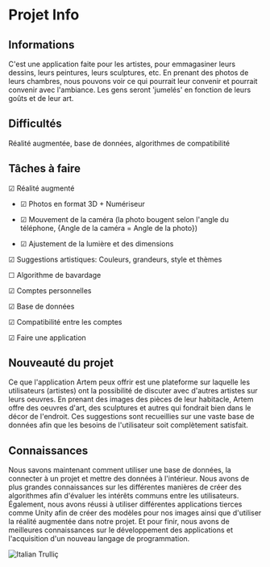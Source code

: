 # Projet Info

## Informations 
C'est une application faite pour les artistes, pour emmagasiner leurs dessins,
leurs peintures, leurs sculptures, etc.
En prenant des photos de leurs chambres, nous pouvons voir ce qui pourrait leur convenir et pourrait convenir avec l'ambiance.
Les gens seront 'jumelés' en fonction de leurs goûts et de leur art.

## Difficultés
Réalité augmentée, base de données, algorithmes de compatibilité

## Tâches à faire
 &#9745; Réalité augmenté
 
  - &#9745; Photos en format 3D + Numériseur
  
  - &#9745; Mouvement de la caméra (la photo bougent selon l'angle du téléphone, {Angle de la caméra = Angle de la photo})

  - &#9745; Ajustement de la lumière et des dimensions
 
 &#9745; Suggestions artistiques: Couleurs, grandeurs, style et thèmes

 &#9744; Algorithme de bavardage
 
 &#9745; Comptes personnelles

 &#9745; Base de données
 
 &#9745; Compatibilité entre les comptes

 &#9745; Faire une application

## Nouveauté du projet
Ce que l'application Artem peux offrir est une plateforme sur laquelle les utilisateurs (artistes) ont la possibilité de discuter avec d'autres artistes sur leurs oeuvres. En prenant des images des pièces de leur habitacle, Artem offre des oeuvres d'art, des sculptures et autres qui fondrait bien dans le décor de l'endroit. Ces suggestions sont recueillies sur une vaste base de données afin que les besoins de l'utilisateur soit complètement satisfait.

## Connaissances
Nous savons maintenant comment utiliser une base de données, la connecter à un projet et mettre des données à l'intérieur. Nous avons de plus grandes connaissances sur les différentes manières de créer des algorithmes afin d'évaluer les intérêts communs entre les utilisateurs. Également, nous avons réussi à utiliser différentes applications tierces comme Unity afin de créer des modèles pour nos images ainsi que d'utiliser la réalité augmentée dans notre projet. Et pour finir, nous avons de meilleures connaissances sur le développement des applications et l'acquisition d'un nouveau langage de programmation.

<img src="https://api.nga.gov/iiif/0049d6c0-be2c-4b34-a9d3-06829157d029/full/!1920,1800/0/default.jpg" alt="Italian Trulli">ç

